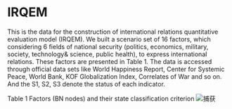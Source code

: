 # IRQEM
This is the data for the construction of international relations quantitative evaluation model (IRQEM). We built a scenario set of 16 factors, which considering 6 fields of national security (politics, economics, military, society, technology& science, public health), to express international relations.
These factors are presented in Table 1. The data is accessed through official data sets like World Happiness Report, Center for Systemic Peace, World Bank, KOF Globalization Index, Correlates of War and so on. And the S1, S2, S3 denote the status of each indicator. 

Table 1 Factors (BN nodes) and their state classification criterion
![捕获](https://user-images.githubusercontent.com/131932871/234789129-a674eba8-38b0-435f-b75c-4dfe60a5cdec.JPG)

